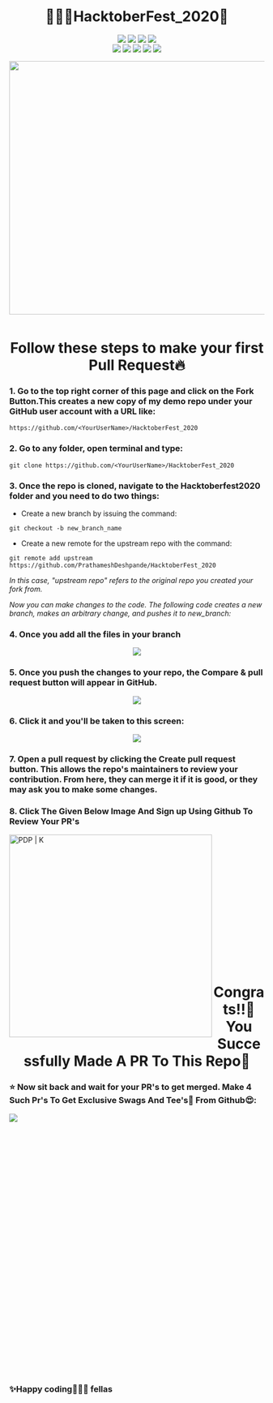# <div align="center" >👨🏽‍💻HacktoberFest_2020🎃</div>
<p align='center'>
 <img src="https://img.shields.io/badge/-HacktoberFest2020-blue?style=for-the-badge" /></a>
 <img src="https://forthebadge.com/images/badges/built-with-love.svg" /></a>
 <img src="https://img.shields.io/badge/-By%20Vedansh%20Vijaywargiya-red?style=for-the-badge" /></a>
  <img src="https://badges.frapsoft.com/os/v1/open-source.svg?v=103" /></a><br>
  <img src="https://img.shields.io/github/issues/PrathameshDeshpande/HacktoberFest_2020?style=for-the-badge" /></a>
 <img src="https://img.shields.io/github/stars/PrathameshDeshpande/HacktoberFest_2020?style=for-the-badge" /></a>
 <img src="https://img.shields.io/github/forks/PrathameshDeshpande/HacktoberFest_2020?style=for-the-badge" /></a>
 <img src="https://img.shields.io/github/contributors/PrathameshDeshpande/HacktoberFest_2020?style=for-the-badge" /></a>
 <img src="http://ForTheBadge.com/images/badges/winter-is-coming.svg" /></a><br>
</p>
<p align="center">
 

<img align="left" width="1200" height="500" src="https://github.com/PrathameshDeshpande/HacktoberFest_2020/blob/master/hack.gif">
 </p>
<br /><br /><br /><br /><br /><br /><br /><br /><br /><br /><br /><br /><br /><br /><br />
<br /><br /><br /><br /><br /><br /><br /><br /><br /><br /><br /><br /><br /><br /><br />

# <div align="center" >Follow these steps to make your first Pull Request🔥</div>

### 1. Go to the top right corner of this page and click on the **Fork** Button.This creates a new copy of my demo repo under your GitHub user account with a URL like:
```
https://github.com/<YourUserName>/HacktoberFest_2020
```
### 2. Go to any folder, open terminal and type:
```
git clone https://github.com/<YourUserName>/HacktoberFest_2020
```
### 3. Once the repo is cloned, **navigate to the Hacktoberfest2020 folder** and you need to do two things:

   - Create a new branch by issuing the command:
   
   ```
   git checkout -b new_branch_name
   ```
   - Create a new remote for the upstream repo with the command:

   ```
   git remote add upstream https://github.com/PrathameshDeshpande/HacktoberFest_2020
   ```
*In this case, "upstream repo" refers to the original repo you created your fork from.*

*Now you can make changes to the code. The following code creates a new branch, makes an arbitrary change, and pushes it to new_branch:*

### 4. Once you add all the files in your branch

<p align='center'> 
 <img src="https://github.com/sd2001/HacktoberFest2020/blob/master/3.png" /></a>
 </p>
 
### 5. Once you push the changes to your repo, the **Compare & pull request** button will appear in GitHub.

<p align='center'> 
 <img src="https://github.com/sd2001/HacktoberFest2020/blob/master/4.png" /></a>
 </p>
 
### 6. Click it and you'll be taken to this screen:

<p align='center'> 
 <img src="https://github.com/sd2001/HacktoberFest2020/blob/master/5.png" /></a>
 </p>

### 7. Open a pull request by clicking the **Create pull request** button. This allows the repo's maintainers to review your contribution. From here, they can merge it if it is good, or they may ask you to make some changes.

### 8. Click The Given Below Image And Sign up Using Github To Review Your PR's
<a href="https://hacktoberfest.digitalocean.com/">
  <img align="left" alt="PDP | K" width="400px" src="https://github.com/PrathameshDeshpande/HacktoberFest_2020/blob/master/1.svg"/>
</a>
<br /><br /><br /><br /><br /><br /><br /><br /><br /><br /><br /><br /><br /><br /><br />

# <div align="center" >Congrats!!👏 You Successfully Made A PR To This Repo🤝</div>

### ⭐️ Now sit back and wait for your PR's to get merged. Make 4 Such Pr's To Get Exclusive Swags And Tee's👕 From Github😍:

<p>
<img align="left" src="https://github.com/vvHacker007/Hacktober-Fest2020/blob/master/congrats.gif">
</p>
<p>
<br /><br /><br /><br /><br /><br /><br /><br /><br /><br /><br /><br /><br /><br /><br />
<br /><br /><br /><br /><br /><br /><br /><br /><br /><br /><br /><br /><br /><br /><br />
</p>

### ✨Happy coding👨🏻‍💻 fellas
